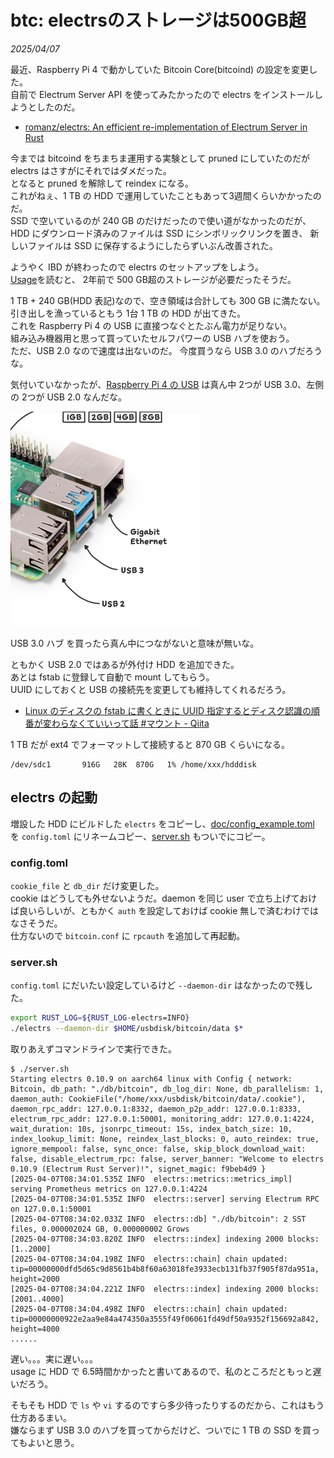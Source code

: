 # btc: electrsのストレージは500GB超

_2025/04/07_

最近、Raspberry Pi 4 で動かしていた Bitcoin Core(bitcoind) の設定を変更した。  
自前で Electrum Server API を使ってみたかったので electrs をインストールしようとしたのだ。

* [romanz/electrs: An efficient re-implementation of Electrum Server in Rust](https://github.com/romanz/electrs)

今までは bitcoind をちまちま運用する実験として pruned にしていたのだが electrs はさすがにそれではダメだった。  
となると pruned を解除して reindex になる。  
これがねぇ、1 TB の HDD で運用していたこともあって3週間くらいかかったのだ。  
SSD で空いているのが 240 GB のだけだったので使い道がなかったのだが、
HDD にダウンロード済みのファイルは SSD にシンボリックリンクを置き、
新しいファイルは SSD に保存するようにしたらずいぶん改善された。

ようやく IBD が終わったので electrs のセットアップをしよう。  
[Usage](https://github.com/romanz/electrs/blob/master/doc/usage.md#usage)を読むと、
2年前で 500 GB超のストレージが必要だったそうだ。  

1 TB + 240 GB(HDD 表記)なので、空き領域は合計しても 300 GB に満たない。  
引き出しを漁っているともう 1台 1 TB の HDD が出てきた。  
これを Raspberry Pi 4 の USB に直接つなぐとたぶん電力が足りない。  
組み込み機器用と思って買っていたセルフパワーの USB ハブを使おう。  
ただ、USB 2.0 なので速度は出ないのだ。
今度買うなら USB 3.0 のハブだろうな。

気付いていなかったが、[Raspberry Pi 4 の USB](https://www.raspberrypi.com/products/raspberry-pi-4-model-b/) は真ん中 2つが USB 3.0、左側の 2つが USB 2.0 なんだな。

![image](images/20250407a-1.png)

USB 3.0 ハブ を買ったら真ん中につながないと意味が無いな。

ともかく USB 2.0 ではあるが外付け HDD を追加できた。  
あとは fstab に登録して自動で mount してもらう。  
UUID にしておくと USB の接続先を変更しても維持してくれるだろう。

* [Linux のディスクの fstab に書くときに UUID 指定するとディスク認識の順番が変わらなくていいって話 #マウント - Qiita](https://qiita.com/wnoguchi/items/b31e268b6b7236cdf8db)

1 TB だが ext4 でフォーマットして接続すると 870 GB くらいになる。

```
/dev/sdc1       916G   28K  870G   1% /home/xxx/hdddisk
```

## electrs の起動

増設した HDD にビルドした `electrs` をコピーし、[doc/config_example.toml](https://github.com/romanz/electrs/blob/v0.10.9/doc/config_example.toml) を `config.toml` にリネームコピー、[server.sh](https://github.com/romanz/electrs/blob/v0.10.9/server.sh) もついでにコピー。  

### config.toml

`cookie_file` と `db_dir` だけ変更した。  
cookie はどうしても外せないようだ。daemon を同じ user で立ち上げておけば良いらしいが、ともかく `auth` を設定しておけば cookie 無しで済むわけではなさそうだ。  
仕方ないので `bitcoin.conf` に `rpcauth` を追加して再起動。

### server.sh

`config.toml` にだいたい設定しているけど `--daemon-dir` はなかったので残した。

```bash
export RUST_LOG=${RUST_LOG-electrs=INFO}
./electrs --daemon-dir $HOME/usbdisk/bitcoin/data $*
```

取りあえずコマンドラインで実行できた。

```console
$ ./server.sh
Starting electrs 0.10.9 on aarch64 linux with Config { network: Bitcoin, db_path: "./db/bitcoin", db_log_dir: None, db_parallelism: 1, daemon_auth: CookieFile("/home/xxx/usbdisk/bitcoin/data/.cookie"), daemon_rpc_addr: 127.0.0.1:8332, daemon_p2p_addr: 127.0.0.1:8333, electrum_rpc_addr: 127.0.0.1:50001, monitoring_addr: 127.0.0.1:4224, wait_duration: 10s, jsonrpc_timeout: 15s, index_batch_size: 10, index_lookup_limit: None, reindex_last_blocks: 0, auto_reindex: true, ignore_mempool: false, sync_once: false, skip_block_download_wait: false, disable_electrum_rpc: false, server_banner: "Welcome to electrs 0.10.9 (Electrum Rust Server)!", signet_magic: f9beb4d9 }
[2025-04-07T08:34:01.535Z INFO  electrs::metrics::metrics_impl] serving Prometheus metrics on 127.0.0.1:4224
[2025-04-07T08:34:01.535Z INFO  electrs::server] serving Electrum RPC on 127.0.0.1:50001
[2025-04-07T08:34:02.033Z INFO  electrs::db] "./db/bitcoin": 2 SST files, 0.000002024 GB, 0.000000002 Grows
[2025-04-07T08:34:03.820Z INFO  electrs::index] indexing 2000 blocks: [1..2000]
[2025-04-07T08:34:04.198Z INFO  electrs::chain] chain updated: tip=00000000dfd5d65c9d8561b4b8f60a63018fe3933ecb131fb37f905f87da951a, height=2000
[2025-04-07T08:34:04.221Z INFO  electrs::index] indexing 2000 blocks: [2001..4000]
[2025-04-07T08:34:04.498Z INFO  electrs::chain] chain updated: tip=00000000922e2aa9e84a474350a3555f49f06061fd49df50a9352f156692a842, height=4000
......
```

遅い。。。実に遅い。。。  
usage に HDD で 6.5時間かかったと書いてあるので、私のところだともっと遅いだろう。

そもそも HDD で `ls` や `vi` するのですら多少待ったりするのだから、これはもう仕方あるまい。  
嫌ならまず USB 3.0 のハブを買ってからだけど、ついでに 1 TB の SSD を買ってもよいと思う。
